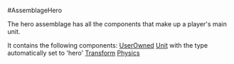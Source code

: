 #AssemblageHero

The hero assemblage has all the components that make up a player's main unit.

It contains the following components:
[UserOwned](ComponentUserOwned.md)
[Unit](ComponentUnit.md) with the type automatically set to 'hero'
[Transform](ComponentTransform.md)
[Physics](ComponentPhysics.md)